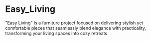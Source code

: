 # Easy_Living
"Easy Living" is a furniture project focused on delivering stylish yet comfortable pieces that seamlessly blend elegance with practicality, transforming your living spaces into cozy retreats.
